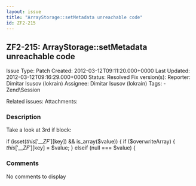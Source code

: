 ```yaml
---
layout: issue
title: "ArrayStorage::setMetadata unreachable code"
id: ZF2-215
---
```


ZF2-215: ArrayStorage::setMetadata unreachable code
---------------------------------------------------

 Issue Type: Patch Created: 2012-03-12T09:11:20.000+0000 Last Updated: 2012-03-12T09:16:29.000+0000 Status: Resolved Fix version(s): 
 Reporter:  Dimitar Isusov (lokrain)  Assignee:  Dimitar Isusov (lokrain)  Tags: - Zend\\Session
 
 Related issues: 
 Attachments: 
### Description

Take a look at 3rd if block:

if (isset($this['\_\_ZF'][$key]) && is\_array($value)) { if ($overwriteArray) { $this['\_\_ZF'][$key] = $value; } elseif (null === $value) {

 

 

### Comments

No comments to display